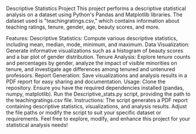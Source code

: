 Descriptive Statistics Project
This project performs a descriptive statistical analysis on a dataset using Python's Pandas and Matplotlib libraries. The dataset used is "teachingratings.csv," which contains information about teaching ratings, tenure, gender, age, beauty scores, and more.

Features:
Descriptive Statistics: Compute various descriptive statistics, including mean, median, mode, minimum, and maximum.
Data Visualization: Generate informative visualizations such as a histogram of beauty scores and a bar plot of gender distribution.
Tenure Analysis: Explore tenure counts and percentages by gender, analyze the impact of visible minorities on tenure, and investigate age differences among tenured and untenured professors.
Report Generation: Save visualizations and analysis results in a PDF report for easy sharing and documentation.
Usage:
Clone the repository.
Ensure you have the required dependencies installed (pandas, numpy, matplotlib).
Run the Descriptive_stats.py script, providing the path to the teachingratings.csv file.
Instructions:
The script generates a PDF report containing descriptive statistics, visualizations, and analysis results.
Adjust the file paths or modify the script to suit your specific dataset or requirements.
Feel free to explore, modify, and enhance this project for your statistical analysis needs!
